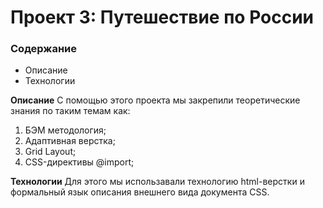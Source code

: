 # Проект 3: Путешествие по России

### Содержание
* Описание
* Технологии



**Описание** 
С помощью этого проекта мы закрепили теоретические знания по таким темам как: 
1. БЭМ методология; 
2. Адаптивная верстка; 
3. Grid Layout; 
4. CSS-директивы @import; 
 
 
 
 **Технологии**
Для этого мы использавали технологию html-верстки и формальный язык описания внешнего вида документа CSS. 
